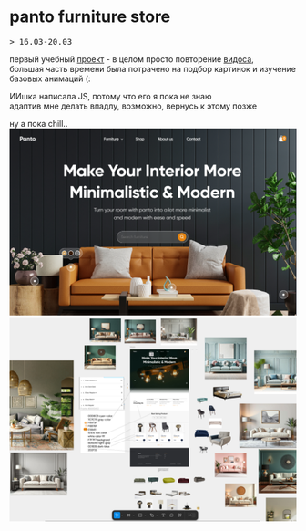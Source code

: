 # panto furniture store

<pre>
> 16.03-20.03 
</pre>	
первый учебный [проект](https://isolatjon.github.io/panto/) - в целом просто повторение [видоса](https://youtu.be/ho4zVRaQ6Ow?si=v_f3KOTYefBeSPiG), </br>
большая часть времени была потрачено на подбор картинок и изучение базовых анимаций (:

ИИшка написала JS, потому что его я пока не знаю </br>
адаптив мне делать впадлу, возможно, вернусь к этому позже
	
ну а пока chill..
![img](img2.png)
![img](img.png)
